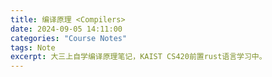 ```yaml
---
title: 编译原理 <Compilers>
date: 2024-09-05 14:11:00
categories: "Course Notes"
tags: Note
excerpt: 大三上自学编译原理笔记，KAIST CS420前置rust语言学习中。
---
```


